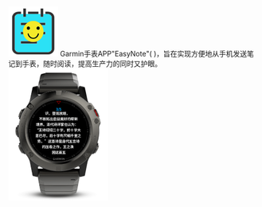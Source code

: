 <img src="https://raw.githubusercontent.com/congzhou09/EasyNote/HEAD/snapshot/cover.png" width="100" />
Garmin手表APP"EasyNote"( <https://apps.garmin.com/en-US/apps/5ac961f9-ffc6-4717-8f29-5311c749c1ea> )，旨在实现方便地从手机发送笔记到手表，随时阅读，提高生产力的同时又护眼。
<img src="https://raw.githubusercontent.com/congzhou09/EasyNote/HEAD/snapshot/2.png" width="200" />
